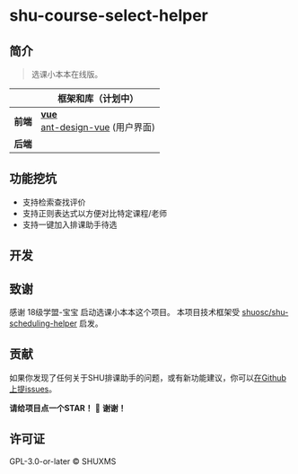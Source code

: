 # shu-course-select-helper
## 简介

> 选课小本本在线版。


|          | 框架和库（计划中）                                  |
| -------- | ------------------------------------------------------------ |
| **前端** | **[vue](https://github.com/vuejs/vue)**<br />[ant-design-vue](https://github.com/vueComponent/ant-design-vue) (用户界面)|
| **后端** ||

## 功能挖坑

- 支持检索查找评价
- 支持正则表达式以方便对比特定课程/老师
- 支持一键加入排课助手待选

## 开发

## 致谢

感谢 18级学盟-宝宝 启动选课小本本这个项目。
本项目技术框架受 [shuosc/shu-scheduling-helper](https://github.com/shuosc/shu-scheduling-helper) 启发。

## 贡献

如果你发现了任何关于SHU排课助手的问题，或有新功能建议，你可以[在Github上提issues](https://github.com/shuxms/shu-course-select-helper/issues/new)。

**请给项目点一个STAR！** 🌟 **谢谢！**


## 许可证

GPL-3.0-or-later &copy; SHUXMS
